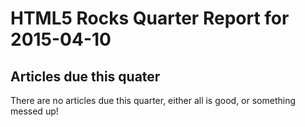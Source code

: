 HTML5 Rocks Quarter Report for 2015-04-10
=========================================

Articles due this quater
------------------------

There are no articles due this quarter, either all is good, or something messed up!

